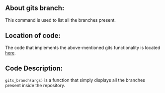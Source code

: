 ## About gits branch:

This command is used to list all the branches present.

## Location of code:

The code that implements the above-mentioned gits functionality is located [here](https://github.com/psvkaushik/Group50_Proj2/blob/main/src/gits_branch.py).

## Code Description:

`gits_branch(args)` is a function that simply displays all the branches present inside the repository.
